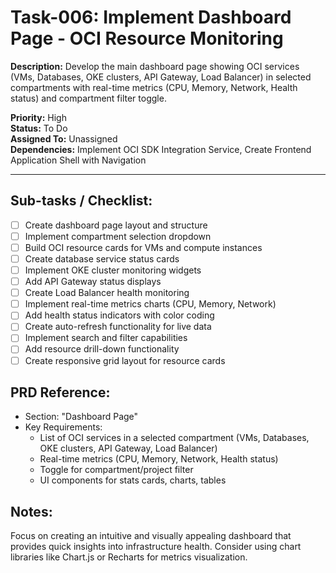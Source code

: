 # Task-006: Implement Dashboard Page - OCI Resource Monitoring

**Description:**
Develop the main dashboard page showing OCI services (VMs, Databases, OKE clusters, API Gateway, Load Balancer) in selected compartments with real-time metrics (CPU, Memory, Network, Health status) and compartment filter toggle.

**Priority:** High  
**Status:** To Do  
**Assigned To:** Unassigned  
**Dependencies:** Implement OCI SDK Integration Service, Create Frontend Application Shell with Navigation

---

## Sub-tasks / Checklist:
- [ ] Create dashboard page layout and structure
- [ ] Implement compartment selection dropdown
- [ ] Build OCI resource cards for VMs and compute instances
- [ ] Create database service status cards
- [ ] Implement OKE cluster monitoring widgets
- [ ] Add API Gateway status displays
- [ ] Create Load Balancer health monitoring
- [ ] Implement real-time metrics charts (CPU, Memory, Network)
- [ ] Add health status indicators with color coding
- [ ] Create auto-refresh functionality for live data
- [ ] Implement search and filter capabilities
- [ ] Add resource drill-down functionality
- [ ] Create responsive grid layout for resource cards

## PRD Reference:
* Section: "Dashboard Page"
* Key Requirements:
    * List of OCI services in a selected compartment (VMs, Databases, OKE clusters, API Gateway, Load Balancer)
    * Real-time metrics (CPU, Memory, Network, Health status)
    * Toggle for compartment/project filter
    * UI components for stats cards, charts, tables

## Notes:
Focus on creating an intuitive and visually appealing dashboard that provides quick insights into infrastructure health. Consider using chart libraries like Chart.js or Recharts for metrics visualization. 